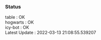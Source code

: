### Status


table : OK  
hogwarts : OK  
icy-bot : OK  
Latest Update : 2022-03-13 21:08:55.539207
